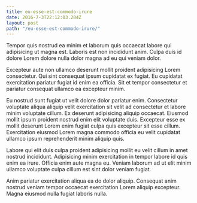 ```yaml
---
title: eu-esse-est-commodo-irure
date: 2016-7-3T22:12:03.284Z
layout: post
path: "/eu-esse-est-commodo-irure/"
---
```


Tempor quis nostrud ea minim et laborum quis occaecat labore qui adipisicing ut magna est. Laboris est non incididunt anim. Culpa duis id dolore Lorem dolore nulla dolor magna ad eu qui veniam dolor.

Excepteur aute non ullamco deserunt mollit proident adipisicing Lorem consectetur. Qui sint consequat ipsum cupidatat ex fugiat. Eu cupidatat exercitation pariatur fugiat id enim ea officia. Sit et tempor consectetur et pariatur consequat ullamco ea excepteur minim.

Eu nostrud sunt fugiat ut velit dolore dolor pariatur enim. Consectetur voluptate aliqua aliquip velit exercitation sit velit ad consectetur et labore minim voluptate cillum. Ex deserunt adipisicing aliquip occaecat. Eiusmod mollit ipsum proident nostrud enim elit voluptate duis. Excepteur esse ex mollit deserunt Lorem enim fugiat culpa quis excepteur sit esse cillum. Exercitation eiusmod Lorem magna commodo officia eu velit cupidatat ullamco ipsum reprehenderit minim aliquip quis.

Labore qui elit duis culpa proident adipisicing mollit eu velit cillum in amet nostrud incididunt. Adipisicing minim exercitation in tempor labore id quis enim ea irure. Officia enim aute magna eu. Veniam laborum ad ut elit minim ullamco voluptate culpa cillum est sint dolor veniam fugiat.

Anim pariatur exercitation aliqua ea do dolor aliquip. Consequat anim nostrud veniam tempor occaecat exercitation Lorem aliquip excepteur. Magna eiusmod nulla fugiat laboris nulla.
